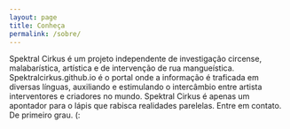 ```yaml
---
layout: page
title: Conheça
permalink: /sobre/
---
```


Spektral Cirkus é um projeto independente de investigação circense, malabarística, artística e de intervenção de 
rua mangueística.
Spektralcirkus.github.io é o portal onde a informação é traficada em diversas línguas, auxiliando e estimulando
o intercâmbio entre artista interventores e criadores no mundo.
Spektral Cirkus é apenas um apontador para o lápis que rabisca realidades parelelas.
Entre em contato. De primeiro grau.
(:
